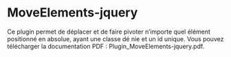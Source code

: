 # MoveElements-jquery

Ce plugin permet de déplacer et de faire pivoter n’importe quel élément positionné en absolue, ayant une classe dé nie et un id unique.
Vous pouvez télécharger la documentation PDF : Plugin_MoveElements-jquery.pdf.
